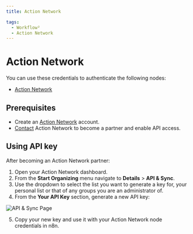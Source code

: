 ```yaml
---
title: Action Network

tags:
  - Workflow²
  - Action Network
---
```

# Action Network

You can use these credentials to authenticate the following nodes:

- [Action Network](/workflow/integrations/nodes/workflow-nodes-base.actionNetwork/)

## Prerequisites

- Create an [Action Network](https://actionnetwork.org/) account.
- [Contact](https://actionnetwork.org/contact) Action Network to become a partner and enable API access.

## Using API key

After becoming an Action Network partner:

1. Open your Action Network dashboard.
2. From the **Start Organizing** menu navigate to **Details** > **API & Sync**.
3. Use the dropdown to select the list you want to generate a key for, your personal list or that of any groups you are an administrator of.
4. From the **Your API Key** section, generate a new API key:

![API & Sync Page](/_images/integrations/credentials/actionnetwork/action_network_api_key.png)

5. Copy your new key and use it with your Action Network node credentials in n8n.
